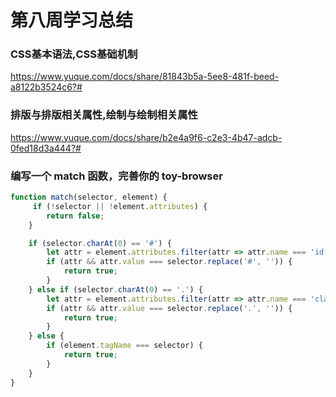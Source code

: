 # 第八周学习总结
### CSS基本语法,CSS基础机制
https://www.yuque.com/docs/share/81843b5a-5ee8-481f-beed-a8122b3524c6?#

### 排版与排版相关属性,绘制与绘制相关属性
https://www.yuque.com/docs/share/b2e4a9f6-c2e3-4b47-adcb-0fed18d3a444?#

### 编写一个 match 函数，完善你的 toy-browser
```js
function match(selector, element) {
     if (!selector || !element.attributes) {
        return false;
    }

    if (selector.charAt(0) == '#') {
        let attr = element.attributes.filter(attr => attr.name === 'id')[0];
        if (attr && attr.value === selector.replace('#', '')) {
            return true;
        }
    } else if (selector.charAt(0) == '.') {
        let attr = element.attributes.filter(attr => attr.name === 'class')[0];
        if (attr && attr.value === selector.replace('.', '')) {
            return true;
        }
    } else {
        if (element.tagName === selector) {
            return true;
        }
    }
}
```